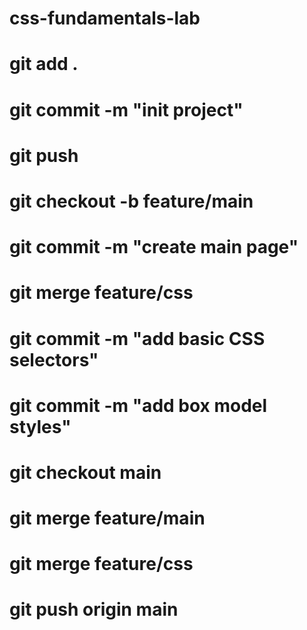 # css-fundamentals-lab

# git add .
# git commit -m "init project"
# git push
# git checkout -b feature/main  
# git commit -m "create main page"
# git merge feature/css
# git commit -m "add basic CSS selectors"
# git commit -m "add box model styles"
# git checkout  main 
# git merge feature/main
# git merge feature/css
# git push origin main